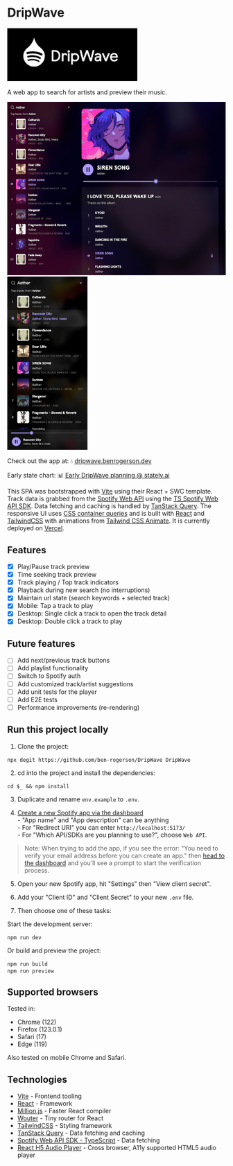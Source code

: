 # DripWave

<p><a href="https://dripwave.vercel.app/" target="_blank"><img src="./.github/preview-logo.png" width="300" alt="DripWave Logo" /></a></p>

A web app to search for artists and preview their music.

<p>
    <a href="https://dripwave.vercel.app/" target="_blank"><img src="./.github/preview-large.png" alt="Desktop" height="400" /></a>
    <span></span>
    <a href="https://dripwave.vercel.app/" target="_blank"><img src="./.github/preview-small.png" alt="Mobile" height="400" /></a>
</p>

Check out the app at: 💧 [dripwave.benrogerson.dev](https://dripwave.benrogerson.dev/)

Early state chart: 📊 [Early DripWave planning @ stately.ai](https://stately.ai/registry/editor/71914a7e-b08d-4032-809f-e9e0acb1892e?mode=Design&machineId=1efcb27a-d19b-42b2-a2ad-b464c6903b08)

This SPA was bootstrapped with [Vite](https://vitejs.dev/) using their React + SWC template.
Track data is grabbed from the [Spotify Web API](https://developer.spotify.com/documentation/web-api/) using the [TS Spotify Web API SDK](https://github.com/spotify/spotify-web-api-ts-sdk).
Data fetching and caching is handled by [TanStack Query](https://tanstack.com/query/v5/).
The responsive UI uses [CSS container queries](https://developer.mozilla.org/en-US/docs/Web/CSS/CSS_containment/Container_queries) and is built with [React](https://reactjs.org/) and [TailwindCSS](https://tailwindcss.com/) with animations from [Tailwind CSS Animate](https://github.com/jamiebuilds/tailwindcss-animate).
It is currently deployed on [Vercel](https://vercel.com/).

## Features

- [x] Play/Pause track preview
- [x] Time seeking track preview
- [x] Track playing / Top track indicators
- [x] Playback during new search (no interruptions)
- [x] Maintain url state (search keywords + selected track)
- [x] Mobile: Tap a track to play
- [x] Desktop: Single click a track to open the track detail
- [x] Desktop: Double click a track to play

## Future features

- [ ] Add next/previous track buttons
- [ ] Add playlist functionality
- [ ] Switch to Spotify auth
- [ ] Add customized track/artist suggestions
- [ ] Add unit tests for the player
- [ ] Add E2E tests
- [ ] Performance improvements (re-rendering)

## Run this project locally

1. Clone the project:

```shell
npx degit https://github.com/ben-rogerson/DripWave DripWave
```

2. cd into the project and install the dependencies:

```shell
cd $_ && npm install
```

3. Duplicate and rename `env.example` to `.env`.

4. [Create a new Spotify app via the dashboard](https://developer.spotify.com/dashboard/create)<br/>- "App name" and "App description" can be anything<br/>- For "Redirect URI" you can enter `http://localhost:5173/`<br/>- For "Which API/SDKs are you planning to use?", choose `Web API`.

> Note: When trying to add the app, if you see the error: "You need to verify your email address before you can create an app." then [head to the dashboard](https://developer.spotify.com/dashboard) and you’ll see a prompt to start the verification process.

5. Open your new Spotify app, hit "Settings" then "View client secret".

6. Add your "Client ID" and "Client Secret" to your new `.env` file.

7. Then choose one of these tasks:

Start the development server:

```shell
npm run dev
```

Or build and preview the project:

```shell
npm run build
npm run preview
```

## Supported browsers

Tested in:

- Chrome (122)
- Firefox (123.0.1)
- Safari (17)
- Edge (119)

Also tested on mobile Chrome and Safari.

## Technologies

- [Vite](https://vitejs.dev/) - Frontend tooling
- [React](https://reactjs.org/) - Framework
- [Million.js](https://million.dev/) - Faster React compiler
- [Wouter](https://github.com/molefrog/wouter) - Tiny router for React
- [TailwindCSS](https://tailwindcss.com/) - Styling framework
- [TanStack Query](https://tanstack.com/query/v5/) - Data fetching and caching
- [Spotify Web API SDK - TypeScript](https://github.com/spotify/spotify-web-api-ts-sdk) - Data fetching
- [React H5 Audio Player](https://github.com/lhz516/react-h5-audio-player) - Cross browser, A11y supported HTML5 audio player
